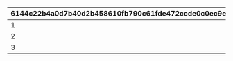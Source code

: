 |6144c22b4a0d7b40d2b458610fb790c61fde472ccde0c0ec9e41c5094d3e87be|8bd1b56fdc827a9c52fb38317eaeea347ed4d95432aeb8ec002323dbf45d7a7a|ec2d4e91d3b8087cc6eeb63d0f36cce6385c5b3c623ef579eccacd61fb4f0a8d|abec72bae1d7e7b19034298ff5159252af1cbd0acfda20d85f0c056b555bba51|052e92016dc9af0881d175951b2448005a446fa816dd7fcc21f84adf62ff8b8e|c07e9f357aff1cdc44da0378848bb054ac3e657d433b08cb65ccb59d17db9d51|e5b3564dbba43baebd5d922080c3b12f012453a35d3eb014f48037308aa2bf64|746e9a479dafabc4fcfe923c44a4ef8f09cc505cbccac224ebbea4895fa00b42|a427552231d0b26206cc0da1f7e3627fd2a64bd13a6edd1c82db538cc98aaeee|412cca6e4d4a7ad43491a34678b2215e02b1b43ac4697c26d398f60764535861|8483c14feaf583684986425a119b668edee03a1719c90faad1a09b193d8629a2|
| --- | --- | --- | --- | --- | --- | --- | --- | --- | --- | --- |
|1|1|0|0|9003516|9003517|802100321|0|1.5|5|1|
|2|1|0|0|0|9003518|802100322|0|1.5|5|1|
|3|1|0|0|0|0|802100323|0|1.5|5|1|